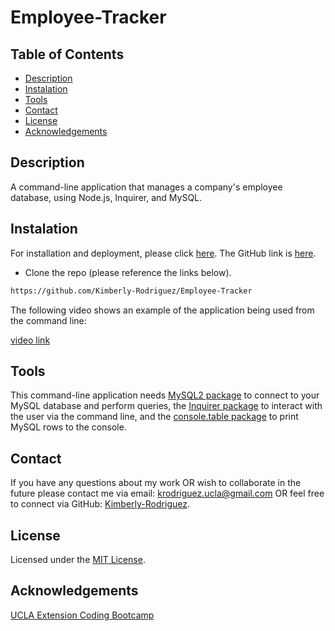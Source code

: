 # Employee-Tracker

## Table of Contents

* [Description](#description)
* [Instalation](#instalation)
* [Tools](#tools)
* [Contact](#contact)
* [License](#license)
* [Acknowledgements](#acknowledgements)

## Description

A command-line application that manages a company's employee database, using Node.js, Inquirer, and MySQL.


## Instalation

For installation and deployment, please click [here](https://kimberly-rodriguez.github.io/Employee-Tracker/). The GitHub link is [here](https://github.com/Kimberly-Rodriguez/Employee-Tracker).


* Clone the repo (please reference the links below).
```md 
https://github.com/Kimberly-Rodriguez/Employee-Tracker
```

The following video shows an example of the application being used from the command line:

[video link]()


## Tools

This command-line application needs [MySQL2 package](https://www.npmjs.com/package/mysql2) to connect to your MySQL database and perform queries, the [Inquirer package](https://www.npmjs.com/package/inquirer) to interact with the user via the command line, and the [console.table package](https://www.npmjs.com/package/console.table) to print MySQL rows to the console.

## Contact

If you have any questions about my work OR wish to collaborate in the future please contact me via email: krodriguez.ucla@gmail.com OR feel free to connect via GitHub: [Kimberly-Rodriguez](https://github.com/Kimberly-Rodriguez).

## License 

Licensed under the [MIT License](LICENSE).

## Acknowledgements
[UCLA Extension Coding Bootcamp](https://bootcamp.uclaextension.edu/coding/)




